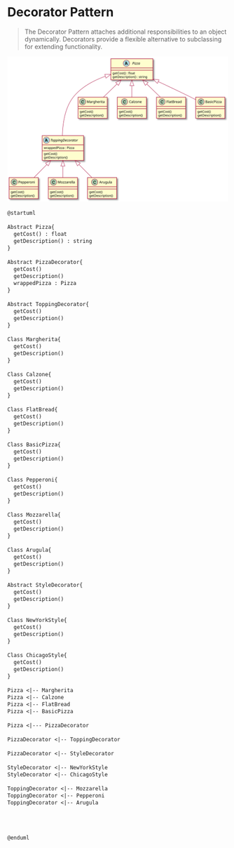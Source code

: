 # Decorator Pattern

> The Decorator Pattern attaches additional responsibilities to an object dynamically. Decorators provide a flexible alternative to subclassing for extending functionality.

![UML](uml.svg)

```plantuml
@startuml

Abstract Pizza{
  getCost() : float
  getDescription() : string
}

Abstract PizzaDecorator{
  getCost()
  getDescription()
  wrappedPizza : Pizza
}

Abstract ToppingDecorator{
  getCost()
  getDescription()
}

Class Margherita{
  getCost()
  getDescription()
}

Class Calzone{
  getCost()
  getDescription()
}

Class FlatBread{
  getCost()
  getDescription()
}

Class BasicPizza{
  getCost()
  getDescription()
}

Class Pepperoni{
  getCost()
  getDescription()
}

Class Mozzarella{
  getCost()
  getDescription()
}

Class Arugula{
  getCost()
  getDescription()
}

Abstract StyleDecorator{
  getCost()
  getDescription()
}

Class NewYorkStyle{
  getCost()
  getDescription()
}

Class ChicagoStyle{
  getCost()
  getDescription()
}

Pizza <|-- Margherita
Pizza <|-- Calzone
Pizza <|-- FlatBread
Pizza <|-- BasicPizza

Pizza <|--- PizzaDecorator

PizzaDecorator <|-- ToppingDecorator

PizzaDecorator <|-- StyleDecorator

StyleDecorator <|-- NewYorkStyle
StyleDecorator <|-- ChicagoStyle

ToppingDecorator <|-- Mozzarella
ToppingDecorator <|-- Pepperoni
ToppingDecorator <|-- Arugula




@enduml
```